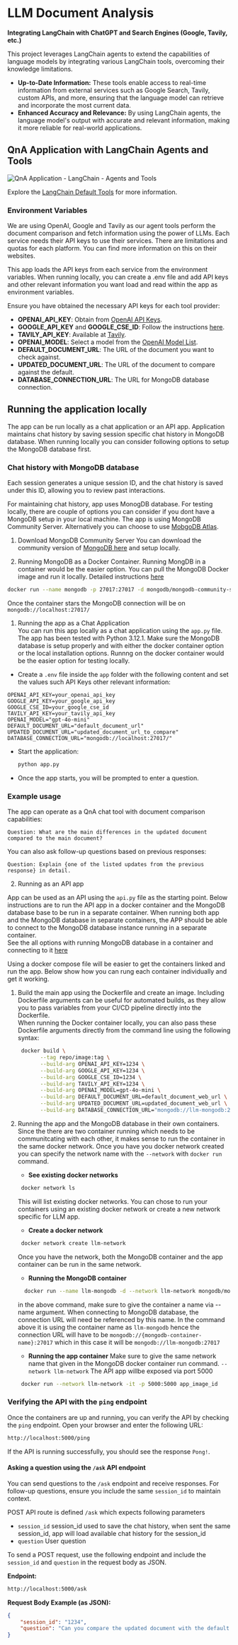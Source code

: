 # LLM Document Analysis
**Integrating LangChain with ChatGPT and Search Engines (Google, Tavily, etc.)**

This project leverages LangChain agents to extend the capabilities of language models by integrating various LangChain tools, overcoming their knowledge limitations. 

- **Up-to-Date Information:** These tools enable access to real-time information from external services such as Google Search, Tavily, custom APIs, and more, ensuring that the language model can retrieve and incorporate the most current data.
- **Enhanced Accuracy and Relevance:** By using LangChain agents, the language model's output with accurate and relevant information, making it more reliable for real-world applications.

## QnA Application with LangChain Agents and Tools
![QnA Application - LangChain - Agents and Tools](assets/diagram-main.png "QnA Application")

Explore the [LangChain Default Tools](https://python.langchain.com/v0.1/docs/integrations/tools/) for more information.


### Environment Variables
We are using OpenAI, Google and Tavily as our agent tools perform the document comparison and fetch information using the power of LLMs. Each service needs their API keys to use their services. There are limitations and quotas for each platform. You can find more information on this on their websites. 

This app loads the API keys from each service from the environment variables. When running locally, you can create a .env file and add API keys and other relevant information you want load and read within the app as environment variables. 

Ensure you have obtained the necessary API keys for each tool provider:

- **OPENAI_API_KEY**: Obtain from [OpenAI API Keys](https://platform.openai.com/api-keys).
- **GOOGLE_API_KEY** and **GOOGLE_CSE_ID**: Follow the instructions [here](https://python.langchain.com/v0.1/docs/integrations/tools/google_search/).
- **TAVILY_API_KEY**: Available at [Tavily](https://app.tavily.com/home).
- **OPENAI_MODEL**: Select a model from the [OpenAI Model List](https://platform.openai.com/docs/models).
- **DEFAULT_DOCUMENT_URL**: The URL of the document you want to check against.
- **UPDATED_DOCUMENT_URL**: The URL of the document to compare against the default.
- **DATABASE_CONNECTION_URL**: The URL for MongoDB database connection.



## Running the application locally
The app can be run locally as a chat application or an API app. 
Application maintains chat history by saving session specific chat history in MongoDB database. When running locally you can consider following options to setup the MongoDB database first. 

### Chat history with MongoDB database
Each session generates a unique session ID, and the chat history is saved under this ID, allowing you to review past interactions.

For maintaining chat history, app uses MonogDB database. For testing locally, there are couple of options you can consider if you dont have a MongoDB setup in your local machine. The app is using MongoDB Community Server. Alternatively you can choose to use [MobgoDB Atlas](https://www.mongodb.com/atlas/database).

1. Download MongoDB Community Server
 You can download the community version of [MongoDB here](https://www.mongodb.com/try/download/community) and setup locally. 

2. Running MongoDB as a Docker Container.
Running MongDB in a container would be the easier option. 
You can pull the MongoDB Docker image and run it locally. Detailed instructions [here](https://www.mongodb.com/docs/manual/tutorial/install-mongodb-community-with-docker/)
```bash
docker run --name mongodb -p 27017:27017 -d mongodb/mongodb-community-server:latest
```
Once the container stars the MongoDB connection will be on `mongodb://localhost:27017/`


1. Running the app as a Chat Application  
You can run this app locally as a chat application using the `app.py` file. The app has been tested with Python 3.12.1. Make sure the MongoDB database is setup properly and with either the docker container option or the local installation options. Runnng on the docker container would be the easier option for testing locally.  
   
- Create a `.env` file inside the `app` folder with the following content and set the values such API Keys other relevant information:

```plaintext
OPENAI_API_KEY=your_openai_api_key
GOOGLE_API_KEY=your_google_api_key
GOOGLE_CSE_ID=your_google_cse_id
TAVILY_API_KEY=your_tavily_api_key
OPENAI_MODEL="gpt-4o-mini"
DEFAULT_DOCUMENT_URL="default_document_url"
UPDATED_DOCUMENT_URL="updated_document_url_to_compare"
DATABASE_CONNECTION_URL="mongodb://localhost:27017/"
```



- Start the application:
   ```bash
   python app.py
   ```
- Once the app starts, you will be prompted to enter a question.

### Example usage
The app can operate as a QnA chat tool with document comparison capabilities:

```plaintext
Question: What are the main differences in the updated document compared to the main document?
```

You can also ask follow-up questions based on previous responses:

```plaintext
Question: Explain {one of the listed updates from the previous response} in detail.
```

2. Running as an API app

App can be used as an API using the `api.py` file as the starting point. Below instructions are to run the API app in a docker container and the MongoDB database base to be run in a separate container. 
When running both app and the MongoDB database in separate containers, the APP should be able to connect to the MongoDB database instance running in a separate container.    
See the all options with running MongoDB database in a container and connecting to it [here](https://www.mongodb.com/resources/products/compatibilities/docker)

Using a docker compose file will be easier to get the containers linked and run the app. Below show how you can rung each container individually and get it working. 

1. Build the main app using the Dockerfile and create an image. 
   Including Dockerfile arguments can be useful for automated builds, as they allow you to pass variables from your CI/CD pipeline directly into the Dockerfile.  
   When running the Docker container locally, you can also pass these Dockerfile arguments directly from the command line using the following syntax:

   ```bash
    docker build \
          --tag repo/image:tag \
          --build-arg OPENAI_API_KEY=1234 \
          --build-arg GOOGLE_API_KEY=1234 \
          --build-arg GOOGLE_CSE_ID=1234 \
          --build-arg TAVILY_API_KEY=1234 \
          --build-arg OPENAI_MODEL=gpt-4o-mini \
          --build-arg DEFAULT_DOCUMENT_URL=default_document_web_url \
          --build-arg UPDATED_DOCUMENT_URL=updated_document_web_url \
          --build-arg DATABASE_CONNECTION_URL="mongodb://llm-mongodb:27017" 
   ```
2. Running the app and the MongoDB database in their own containers.   
   Since the there are two container running which needs to be communitcating with each other, it makes sense to run the container in the same docker network. 
   Once you have you docker network created you can specify the network name with the `--network` with `docker run` command. 

   - **See existing docker networks** 
   ```bash
    docker network ls
   ```
   This will list existing docker networks. You can chose to run your containers using an existing docker network or create a new network specific for LLM app.

   - **Create a docker network**
   ```bash
    docker network create llm-network
   ```
   Once you have the network, both the MongoDB container and the app container can be run in the same network.  

   - **Running the MongoDB container**
   ```bash
     docker run --name llm-mongodb -d --network llm-network mongodb/mongodb-community-server:latest
   ``` 
   in the above command, make sure to give the container a name via --name argument. When connecting to MongoDB database, the connection URL will need be referenced by this name. In the command above it is using the container name as `llm-mongodb` hence the connection URL will have to be `mongodb://{mongodb-container-name}:27017` which in this case it will be `mongodb://llm-mongodb:27017`
   
   - **Running the app container**
   Make sure to give the same network name that given in the MongoDB docker container run command. `--network llm-network`
   The API app willbe exposed via port 5000

   ```bash
    docker run --network llm-network -it -p 5000:5000 app_image_id
   ```

### Verifying the API with the `ping` endpoint

Once the containers are up and running, you can verify the API by checking the `ping` endpoint. Open your browser and enter the following URL:

```bash
http://localhost:5000/ping
```

If the API is running successfully, you should see the response `Pong!`.


#### Asking a question using the `/ask` API endpoint

You can send questions to the `/ask` endpoint and receive responses. For follow-up questions, ensure you include the same `session_id` to maintain context.

POST API route is defined `/ask` which expects following parameters
- `session_id` 
  session_id used to save the chat history, when sent the same session_id, app will load available chat history for the session_id
- `question`
  User question 

To send a POST request, use the following endpoint and include the `session_id` and `question` in the request body as JSON.

**Endpoint:**

```bash
http://localhost:5000/ask
```

**Request Body Example (as JSON):**

```json
{
    "session_id": "1234",
    "question": "Can you compare the updated document with the default document and list the differences?"
}
```